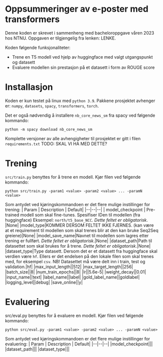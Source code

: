 # Oppsummeringer av e-poster med transformers
Denne koden er skrevet i sammenheng med bacheloroppgave våren 2023 hos NTNU. Oppgaven er tilgjengelig fra lenken: LENKE.

Koden følgende funksjonaliteter:
* Trene en T5 modell ved hjelp av huggingface med valgt utgangspunkt og datasett
* Evaluere modellen sin prestasjon på et datasett i form av ROUGE score
# Installasjon
Koden er kun testet på linux med `python 3.9`. Pakkene prosjektet avhenger er: `numpy`, `datasets`, `spacy`, `transformers`, `torch`.

Det er også nødvendig å installere `nb_core_news_sm` fra spacy ved følgende kommando: 

    python -m spacy download nb_core_news_sm

Komplette versjoner av alle avhengigheter til prosjektet er gitt i filen `requirements.txt`  TODO: SKAL VI HA MED DETTE?

# Trening
`src/train.py` benyttes for å trene en modell. Kjør filen ved følgende kommando:

    python src/train.py -param1 <value> -param2 <value> ... -paramN <value>

Som antydet ved kjøringskommandoen er det flere mulige instillinger for trening:
| Param | Description | Default|
|--|--|--|
| model_checkpoint | Pre-trained modell som skal fine-tunes. Spesifiser IDen til modellen (fra huggingface) Eksempel: `north/t5_base_NCC`. *Dette feltet er obligatorisk*. |None|
|model_type|KOMMER DERSOM FELTET IKKE FJERNES. (kan være at et requirement til modellen som skal trenes blir at den kan bruke Seq2Seq greiene)|None|
|model_save_name|Navnet til modellen som lagres etter trening er fullført. *Dette feltet er obligatorisk*.|None|
|dataset_path|Path til datasettet som skal brukes for å trene. *Dette feltet er obligatorisk*.|None|
|dataset_type|Type datasett. Dersom det er et datasett fra huggingface skal verdien være `hf`. Ellers er det endelsen på den lokale filen som skal trenes med, for eksempel `csv`. NB! Datasettet må være delt inn i train, test og validation.|hf|
|max_input_length||512|
|max_target_length||256|
|batch_size||8|
|num_train_epochs||8|
|lr||5.6e-5|
|weight_decay||0.01|
|input_name||text|
|label_name||label|
|gold_label_name||goldlabel|
|logging_level||debug|
|save_online||y|

# Evaluering
src/eval.py benyttes for å evaluere en modell.  Kjør filen ved følgende kommando: 

    python src/eval.py -param1 <value> -param2 <value> ... -paramN <value>
Som antydet ved kjøringskommandoen er det flere mulige instillinger for evaluering:
| Param | Description | Default|
|--|--|--|
|model_checkpoint|||
|dataset_path|||
|dataset_type|||

